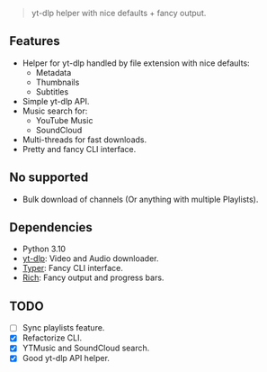 > yt-dlp helper with nice defaults + fancy output.

## Features

- Helper for yt-dlp handled by file extension with nice defaults:
    - Metadata
    - Thumbnails
    - Subtitles
- Simple yt-dlp API.
- Music search for:
    - YouTube Music
    - SoundCloud
- Multi-threads for fast downloads.
- Pretty and fancy CLI interface.

## No supported

- Bulk download of channels (Or anything with multiple Playlists).

## Dependencies

- Python 3.10
- [yt-dlp](https://pypi.org/project/yt-dlp/): Video and Audio downloader.
- [Typer](https://pypi.org/project/typer/): Fancy CLI interface.
- [Rich](https://pypi.org/project/rich/): Fancy output and progress bars.

## TODO

- [ ] Sync playlists feature.
- [x] Refactorize CLI.
- [x] YTMusic and SoundCloud search.
- [x] Good yt-dlp API helper.
